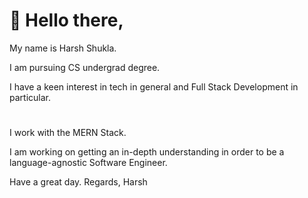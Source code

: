 # 👋 Hello there,

My name is Harsh Shukla.

I am pursuing CS undergrad degree.

I have a keen interest in tech in general and Full Stack Development in particular.

#

I work with the MERN Stack.

I am working on getting an in-depth understanding in order to be a language-agnostic Software Engineer.


Have a great day.
Regards,
Harsh
